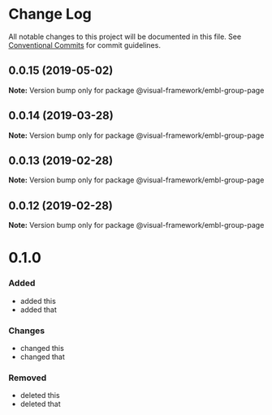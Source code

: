 # Change Log

All notable changes to this project will be documented in this file.
See [Conventional Commits](https://conventionalcommits.org) for commit guidelines.

## 0.0.15 (2019-05-02)

**Note:** Version bump only for package @visual-framework/embl-group-page





## 0.0.14 (2019-03-28)

**Note:** Version bump only for package @visual-framework/embl-group-page





## 0.0.13 (2019-02-28)

**Note:** Version bump only for package @visual-framework/embl-group-page





## 0.0.12 (2019-02-28)

**Note:** Version bump only for package @visual-framework/embl-group-page





# 0.1.0

### Added
- added this
- added that

### Changes

- changed this
- changed that

### Removed

- deleted this
- deleted that
